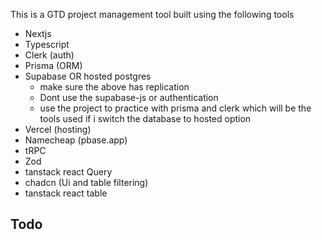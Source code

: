 This is a GTD project management tool built using the following tools

- Nextjs
- Typescript
- Clerk (auth)
- Prisma (ORM)
- Supabase OR hosted postgres
  - make sure the above has replication
  - Dont use the supabase-js or authentication
  - use the project to practice with prisma and clerk which will be the tools used if i switch the database to hosted option
- Vercel (hosting)
- Namecheap (pbase.app)
- tRPC
- Zod
- tanstack react Query
- chadcn (Ui and table filtering)
- tanstack react table

## Todo
